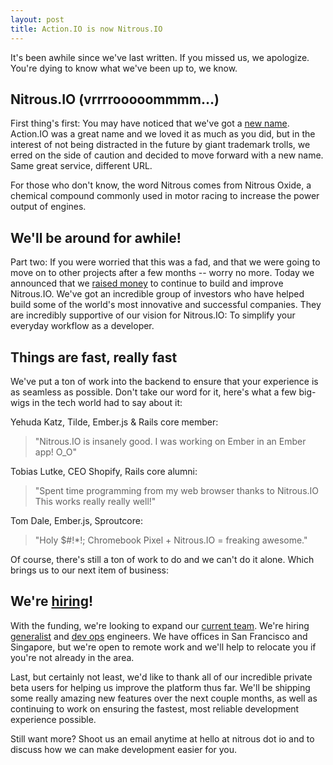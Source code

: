 ```yaml
---
layout: post
title: Action.IO is now Nitrous.IO
---
```


It's been awhile since we've last written. If you missed us, we apologize. You're dying to know what we've been up to, we know.

## Nitrous.IO (vrrrrooooommmm…)

First thing's first: You may have noticed that we've got a [new name](https://www.nitrous.io). Action.IO was a great name and we loved it as much as you did, but in the interest of not being distracted in the future by giant trademark trolls, we erred on the side of caution and decided to move forward with a new name. Same great service, different URL.

For those who don't know, the word Nitrous comes from Nitrous Oxide, a chemical compound commonly used in motor racing to increase the power output of engines.

## We'll be around for awhile!

Part two: If you were worried that this was a fad, and that we were going to move on to other projects after a few months -- worry no more. Today we announced that we [raised money](http://techcrunch.com/2013/04/16/nitrous-io-seed-funding/) to continue to build and improve Nitrous.IO. We've got an incredible group of investors who have helped build some of the world's most innovative and successful companies. They are incredibly supportive of our vision for Nitrous.IO: To simplify your everyday workflow as a developer.

## Things are fast, really fast

We've put a ton of work into the backend to ensure that your experience is as seamless as possible. Don't take our word for it, here's what a few big-wigs in the tech world had to say about it:

Yehuda Katz, Tilde, Ember.js &amp; Rails core member:

> "Nitrous.IO is insanely good. I was working on Ember in an Ember app! O_O"


Tobias Lutke, CEO Shopify, Rails core alumni:

> "Spent time programming from my web browser thanks to Nitrous.IO This works really really well!"

Tom Dale, Ember.js, Sproutcore:

> "Holy $#!*!; Chromebook Pixel + Nitrous.IO = freaking awesome."


Of course, there's still a ton of work to do and we can't do it alone. Which brings us to our next item of business:

## We're [hiring](https://www.nitrous.io/jobs?ref=blog)!

With the funding, we're looking to expand our [current team](https://www.nitrous.io/jobs). We're hiring [generalist](https://www.nitrous.io/jobs#software) and [dev ops](https:https://www.nitrous.io/jobs#devops) engineers. We have offices in San Francisco and Singapore, but  we're open to remote work and we'll help to relocate you if you're not already in the area.

Last, but certainly not least, we'd like to thank all of our incredible private beta users for helping us improve the platform thus far. We'll be shipping some really amazing new features over the next couple months, as well as continuing to work on ensuring the fastest, most reliable development experience possible.

Still want more? Shoot us an email anytime at hello at nitrous dot io and to discuss how we can make development easier for you.



